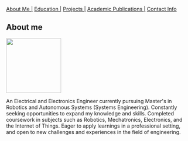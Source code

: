 [About Me |](/index.md) 
[ Education |](/edu.md)
[ Projects |](/projects.md)
[ Academic Publications |](/publications.md)
[ Contact Info](/contact.md)

## About me

<img src="https://user-images.githubusercontent.com/105019328/171053578-6f30dd6f-38ae-45f8-9d25-5106e1178c29.JPG" width="150" height="150">

An Electrical and Electronics Engineer currently pursuing Master's in Robotics and Autonomous Systems (Systems Engineering). Constantly seeking opportunities to expand my knowledge and skills. Completed coursework in subjects such as Robotics, Mechatronics, Electronics, and the Internet of Things.  Eager to apply learnings in a professional setting, and open to new challenges and experiences in the field of engineering.

